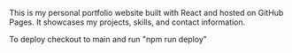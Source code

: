 This is my personal portfolio website built with React and hosted on GitHub Pages. 
It showcases my projects, skills, and contact information.

To deploy checkout to main and run "npm run deploy"
